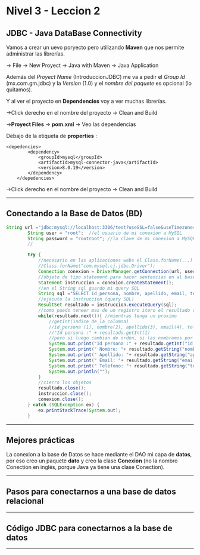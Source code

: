 # Nivel 3 - Leccion 2

## JDBC - Java DataBase Connectivity


Vamos a crear un uevo poryecto pero utilizando **Maven** que nos permite administrar las librerías.

-> File -> New Proyect -> Java with Maven -> Java Application 

Además del *Proyect Name* (IntroduccionJDBC) me va a pedir el *Group Id* (mx.com.gm.jdbc) y la *Version* (1.0) y el *nombre del paquete* es opcional (lo quitamos).

Y al ver el proyecto en **Dependencies** voy a ver muchas librerías.

->Click derecho en el nombre del proyecto -> Clean and Build

->**Proyect Files** -> **pom.xml** -> Veo las dependencias

Debajo de la etiqueta de **properties** :

```
<depedencies>
        <dependency>
            <groupId>mysql</groupId>
            <artifactId>mysql-connector-java</artifactId>
            <version>8.0.19</version>
        </dependency>
    </depedencies>
 ```   

->Click derecho en el nombre del proyecto -> Clean and Build

---

## Conectando a la Base de Datos (BD)

```JAVA
String url ="jdbc:mysql://localhost:3306/test?useSSL=false&useTimezone=true&serverTimezone=UTC&allowPublicKeyRetrieval=true";
        String user = "root";  //el usuario de mi conexion a MySQL
        String password = "rootroot"; //la clave de mi conexion a MySQL
        //

        try {
            //necesario en las aplicaciones webs el Class.forName(...)
            //Class.forName("com.mysql.cj.jdbc.Driver");
            Connection conexion = DriverManager.getConnection(url, user, password);
            //objeto de tipo statement para hacer sentencias en al base de datos
            Statement instruccion = conexion.createStatement();
            //en el String sql guardo mi query SQL
            String sql ="SELECT id_persona, nombre, apellido, email, telefono FROM persona";
            //ejecuto la instruccion (query SQL)
            ResultSet resultado = instruccion.executeQuery(sql);
            //como puedo teneer mas de un registro itero el resultado con un ciclo while
            while(resultado.next()){ //mientras tenga un proximo
                //getInt(indice_de_la_columna)
                //id_persona (1), nombre(2), apellido(3), email(4), telefono(5)
                //"Id persona :" + resultado.getInt(1)
                //pero si luego cambian de orden, si las nombramos por el nombre no tneemos problema
                System.out.print("Id persona :" + resultado.getInt("id_persona"));
                System.out.print(" Nombre: "+ resultado.getString("nombre"));
                System.out.print(" Apellido: "+ resultado.getString("apellido"));
                System.out.print(" Email: "+ resultado.getString("email"));
                System.out.print(" Telefono: "+ resultado.getString("telefono"));
                System.out.println("");
            }
            //cierro los objetos
            resultado.close();
            instruccion.close();
            conexion.close();
        } catch (SQLException ex) {
            ex.printStackTrace(System.out);
        }
```

---


## Mejores prácticas

La conexion a la base de Datos se hace mediante el DAO mi capa de **datos**, por eso creo un paquete **dato** y creo la clase **Conexion** (no la nombro Conection en inglés, porque Java ya tiene una clase Conection).

---

## Pasos para conectarnos a una base de datos relacional

---

## Código JDBC para conectarnos a la base de datos

---
